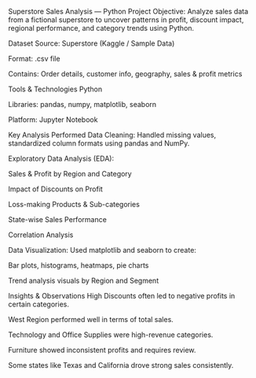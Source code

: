 Superstore Sales Analysis — Python Project
Objective:
Analyze sales data from a fictional superstore to uncover patterns in profit, discount impact, regional performance, and category trends using Python.

Dataset
Source: Superstore (Kaggle / Sample Data)

Format: .csv file

Contains: Order details, customer info, geography, sales & profit metrics

Tools & Technologies
Python

Libraries: pandas, numpy, matplotlib, seaborn

Platform: Jupyter Notebook

Key Analysis Performed
Data Cleaning:
Handled missing values, standardized column formats using pandas and NumPy.

Exploratory Data Analysis (EDA):

Sales & Profit by Region and Category

Impact of Discounts on Profit

Loss-making Products & Sub-categories

State-wise Sales Performance

Correlation Analysis

Data Visualization:
Used matplotlib and seaborn to create:

Bar plots, histograms, heatmaps, pie charts

Trend analysis visuals by Region and Segment

Insights & Observations
High Discounts often led to negative profits in certain categories.

West Region performed well in terms of total sales.

Technology and Office Supplies were high-revenue categories.

Furniture showed inconsistent profits and requires review.

Some states like Texas and California drove strong sales consistently.
